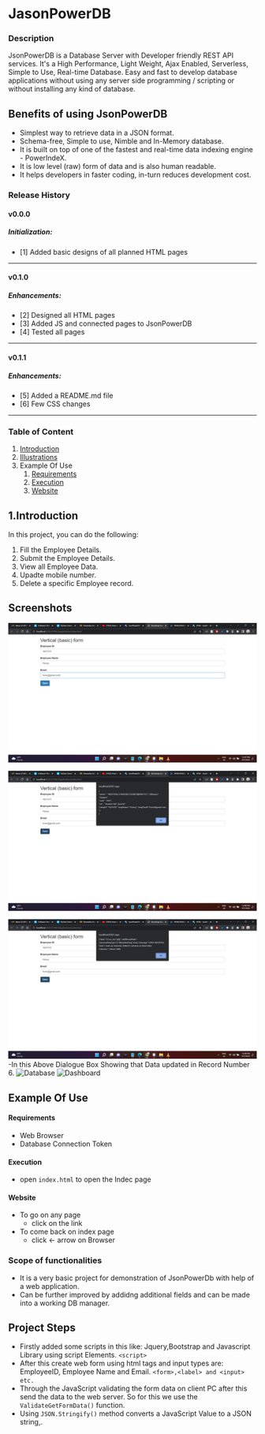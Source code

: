 # JasonPowerDB
### Description
JsonPowerDB is a Database Server with Developer friendly REST API services. It's a High Performance, Light Weight, Ajax Enabled, Serverless, Simple to Use, Real-time Database. Easy and fast to develop database applications without using any server side programming / scripting or without installing any kind of database.

## Benefits of using JsonPowerDB
- Simplest way to retrieve data in a JSON format.
- Schema-free, Simple to use, Nimble and In-Memory database.
- It is built on top of one of the fastest and real-time data indexing engine - PowerIndeX.
- It is low level (raw) form of data and is also human readable.
- It helps developers in faster coding, in-turn reduces development cost.

### Release History
#### v0.0.0  
##### Initialization:
- [1] Added basic designs of all planned HTML pages
---
#### v0.1.0  
##### Enhancements:
- [2] Designed all HTML pages
- [3] Added JS and connected pages to JsonPowerDB
- [4] Tested all pages
---
#### v0.1.1  
##### Enhancements:
- [5] Added a README.md file
- [6] Few CSS changes
---


### Table of Content
1. [Introduction](#introduction)
2. [Illustrations](#Illustrations)
3. Example Of Use 
   1. [Requirements](#requirements)
   2. [Execution](#execution)
   3. [Website](#website)

## 1.Introduction
In this project, you can do the following:
1. Fill the Employee Details.
2. Submit the Employee Details.
3. View all Employee Data.
4. Upadte mobile number.
5. Delete a specific Employee record.


## Screenshots
![Index](https://github.com/Devan5622/Web/blob/main/Screenshot/Screenshot%20(94).png)

![Submit](https://github.com/Devan5622/Web/blob/main/Screenshot/Screenshot%20(95).png)

![Update](https://github.com/Devan5622/Web/blob/main/Screenshot/Screenshot%20(96).png)
-In this Above Dialogue Box Showing that Data updated in Record Number 6.
![Database]() 
![Dashboard]()
   
   ## Example Of Use
#### Requirements
  * Web Browser
  * Database Connection Token
#### Execution
* open `index.html` to open the Indec page
#### Website
* To go on any page
  * click on the link
* To come back on index page
  * click <- arrow on Browser

### Scope of functionalities
* It is a very basic project for demonstration of JsonPowerDb with help of a web application. 
* Can be further improved by addidng additional fields and can be made into a working DB manager.


## Project Steps
* Firstly added some scripts in this like: Jquery,Bootstrap and Javascript Library using script Elements. `<script>`
* After this create web form using html tags and input types are: EmployeeID, Employee Name and Email. `<form>,<label> and <input> etc.`
* Through the JavaScript validating the form data on client PC after this send the data to the web server. So for this we use the `ValidateGetFormData()` function.
* Using `JSON.Stringify()` method converts a JavaScript Value to a JSON string,.



 


